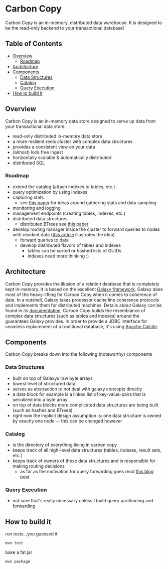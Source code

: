 Carbon Copy
===========

Carbon Copy is an in-memory, distributed data warehouse. It is designed to be the read-only backend to your transactional database!

## Table of Contents
- [Overview](#overview)
  - [Roadmap](#roadmap)
- [Architecture](#architecture)
- [Components](#components)
  - [Data Structures](#data-structures)
  - [Catalog](#catalog)
  - [Query Execution](#query-execution)
- [How to build it](#how-to-build-it)

## Overview

Carbon Copy is an in-memory data store designed to serve up data from your transactional data store.

* read-only distributed in-memory data store
* a more resilient redis cluster with complex data structures
* provides a consistent view on your data
* (almost) lock free ingest
* horizontally scalable & automatically distributed
* distributed SQL

### Roadmap

* extend the catalog (attach indexes to tables, etc.)
* query optimization by using indexes
* capturing stats
  * see [this paper](http://cidrdb.org/cidr2017/papers/p9-leis-cidr17.pdf) for ideas around gathering stats and data sampling
* monitoring and logging
* management endpoints (creating tables, indexes, etc.)
* distributed data structures
  * distributed BTrees see [this paper](http://www.vldb.org/pvldb/1/1453922.pdf)
* develop routing manager inside the cluster to forward queries to nodes with resident data ([this article](http://highscalability.com/blog/2012/8/20/the-performance-of-distributed-data-structures-running-on-a.html) illustrates the idea)
  * forward queries to data
  * develop distributed flavors of tables and indexes
    * tables can be sorted or hashed lists of GUIDs
    * indexes need more thinking :)


## Architecture

Carbon Copy provides the illusion of a relation database that is completely kept in-memory. It is based on the excellent [Galaxy framework](https://github.com/puniverse/galaxy). Galaxy does most of the heavy-lifting for Carbon Copy when it comes to coherence of data. In a nutshell, Galaxy takes processor cache line coherence protocols and implements them for distributed machines. Details about Galaxy can be found in its [documentation](http://docs.paralleluniverse.co/galaxy/). Carbon Copy builds the resemblance of complex data structures (such as tables and indexes) around the guarantees Galaxy provides.
In order to provide a JDBC interface for seamless replacement of a traditional database, it's using [Apache Calcite](https://calcite.apache.org/).

## Components

Carbon Copy breaks down into the following (noteworthy) components

### Data Structures

* built on top of Galaxys raw byte arrays
* lowest level of structured data
* serves as abstraction to not deal with galaxy concepts directly
* a data block for example is a linked list of key-value-pairs that is serialized into a byte array
* on top of data blocks more complicated data structures are being built (such as hashes and BTrees)
* right now the implicit design assumption is: one data structure is owned by exactly one node -- this can be changed however

### Catalog

* is the directory of everything living in carbon copy
* keeps track of all high-level data structures (tables, indexes, result sets, etc.)
* keeps track of owners of these data structures and is responsible for making routing decisions
  * as far as the motivation for query forwarding goes read [this blog post](http://highscalability.com/blog/2012/8/20/the-performance-of-distributed-data-structures-running-on-a.html)

### Query Execution

* not sure that's really necessary unless I build query partitioning and forwarding

## How to build it

run tests...you guessed it

`mvn test`

bake a fat jar

`mvn package`
